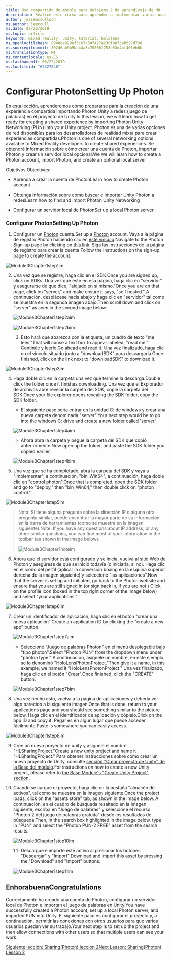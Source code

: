 ```yaml
---
title: Uso compartido de módulo para HoloLens 2 de aprendizaje de MR
description: Realice este curso para aprender a implementar varios usuarios experiencias compartidas dentro de una aplicación de HoloLens 2.
author: jessemcculloch
ms.author: jemccull
ms.date: 02/26/2019
ms.topic: article
keywords: mixed reality, unity, tutorial, hololens
ms.openlocfilehash: 8940de029ef5c67c38f427a238f88fcab527d79d
ms.sourcegitcommit: 30246ab9b9be44a3c707061753e53d4bf401eb6b
ms.translationtype: MT
ms.contentlocale: es-ES
ms.lasthandoff: 06/22/2019
ms.locfileid: "67327640"
---
```

# <a name="setting-up-photon"></a><span data-ttu-id="6648f-104">Configurar Photon</span><span class="sxs-lookup"><span data-stu-id="6648f-104">Setting Up Photon</span></span>

<span data-ttu-id="6648f-105">En esta lección, aprenderemos cómo prepararse para la creación de una experiencia compartida importando Photon Unity a redes (juego de palabras) en el proyecto de Unity.</span><span class="sxs-lookup"><span data-stu-id="6648f-105">In this lesson, we will learn how to get ready for creating a shared experience by importing Photon Unity Networking (PUN) into your Unity project.</span></span> <span data-ttu-id="6648f-106">Photon es una de varias opciones de red disponibles para los desarrolladores de realidad mixta para crear experiencias compartidas.</span><span class="sxs-lookup"><span data-stu-id="6648f-106">Photon is one of several networking options available to Mixed Reality developers to create shared experiences.</span></span> <span data-ttu-id="6648f-107">Se obtendrá información sobre cómo crear una cuenta de Photon, importar Photon y crear un servidor local opcional.</span><span class="sxs-lookup"><span data-stu-id="6648f-107">We we will learn how to create a Photon account, import Photon, and create an optional local server</span></span>

<span data-ttu-id="6648f-108">Objetivos:</span><span class="sxs-lookup"><span data-stu-id="6648f-108">Objectives:</span></span>

* <span data-ttu-id="6648f-109">Aprenda a crear la cuenta de Photon</span><span class="sxs-lookup"><span data-stu-id="6648f-109">Learn how to create Photon account</span></span>

* <span data-ttu-id="6648f-110">Obtenga información sobre cómo buscar e importar Unity Photon a redes</span><span class="sxs-lookup"><span data-stu-id="6648f-110">Learn how to find and import Photon Unity Networking</span></span>

* <span data-ttu-id="6648f-111">Configurar un servidor local de Photon</span><span class="sxs-lookup"><span data-stu-id="6648f-111">Set up a local Photon server</span></span>

  

### <a name="setting-up-photon"></a><span data-ttu-id="6648f-112">Configurar Photon</span><span class="sxs-lookup"><span data-stu-id="6648f-112">Setting Up Photon</span></span>

1. <span data-ttu-id="6648f-113">Configurar un [Photon](https://dashboard.photonengine.com/en-US/Account/SignUp) cuenta.</span><span class="sxs-lookup"><span data-stu-id="6648f-113">Set up a [Photon](https://dashboard.photonengine.com/en-US/Account/SignUp) account.</span></span> <span data-ttu-id="6648f-114">Vaya a la página de registro Photon haciendo clic en [este vínculo](https://dashboard.photonengine.com/en-US/Account/SignUp).</span><span class="sxs-lookup"><span data-stu-id="6648f-114">Navigate to the Photon Sign-up page by clicking on [this link](https://dashboard.photonengine.com/en-US/Account/SignUp).</span></span> <span data-ttu-id="6648f-115">Siga las instrucciones de la página de registro para crear la cuenta.</span><span class="sxs-lookup"><span data-stu-id="6648f-115">Follow the instructions on the sign-up page to create the account.</span></span> 
   

![Module3Chapter1step1im](images/module3chapter1step1im.PNG)

2. <span data-ttu-id="6648f-117">Una vez que se registre, haga clic en el SDK.</span><span class="sxs-lookup"><span data-stu-id="6648f-117">Once you are signed up, click on SDKs.</span></span> <span data-ttu-id="6648f-118">Una vez que esté en esa página, haga clic en "servidor" y asegurarse de que dice, "alojado en sí mismo."</span><span class="sxs-lookup"><span data-stu-id="6648f-118">Once you are on that page, click on "server," and make ensure it says, "self hosted."</span></span> <span data-ttu-id="6648f-119">A continuación, desplácese hacia abajo y haga clic en "servidor" tal como se muestra en la segunda imagen abajo.</span><span class="sxs-lookup"><span data-stu-id="6648f-119">Then scroll down and click on "server" as seen in the second image below.</span></span>

   

   ![Module3Chapter1step2aim](images/module3chapter1step2aim.PNG)

   ![Module3Chapter1step2bim](images/module3chapter1step2bim.PNG)
   
   3. <span data-ttu-id="6648f-122">Esto hará que aparezca con la etiqueta, un cuadro de texto "me lees."</span><span class="sxs-lookup"><span data-stu-id="6648f-122">That will cause a text box to appear labeled, "read me."</span></span> <span data-ttu-id="6648f-123">Continúe y leerlo.</span><span class="sxs-lookup"><span data-stu-id="6648f-123">Go ahead and read it.</span></span> <span data-ttu-id="6648f-124">Una vez finalizado, haga clic en el vínculo situado junto a "downloadSDK" para descargarla.</span><span class="sxs-lookup"><span data-stu-id="6648f-124">Once finished, click on the link next to "downloadSDK" to download it.</span></span>


![Module3Chapter1step3im](images/module3chapter1step3im.PNG)

4. <span data-ttu-id="6648f-126">Haga doble clic en la carpeta una vez que termine la descarga.</span><span class="sxs-lookup"><span data-stu-id="6648f-126">Double click the folder once it finishes downloading.</span></span>  <span data-ttu-id="6648f-127">Una vez que el Explorador de archivos abre revelar la carpeta del SDK, copie la carpeta del SDK.</span><span class="sxs-lookup"><span data-stu-id="6648f-127">Once your file explorer opens revealing the SDK folder, copy the SDK folder.</span></span>
   
   - <span data-ttu-id="6648f-128">El siguiente paso sería entrar en la unidad C: de windows y crear una nueva carpeta denominada "server".</span><span class="sxs-lookup"><span data-stu-id="6648f-128">Your next step would be to go into the windows C: drive and create a new folder called 'server.'</span></span>
   
   ![Module3Chapter1step4aim](images/module3chapter1step4aim.PNG)
   
   - <span data-ttu-id="6648f-130">Ahora abra la carpeta y pegue la carpeta del SDK que copió anteriormente.</span><span class="sxs-lookup"><span data-stu-id="6648f-130">Now open up the folder, and paste the SDK folder you copied earlier.</span></span>
   
   ![Module3Chapter1step4bim](images/module3chapter1step4bim.PNG)
   
5. <span data-ttu-id="6648f-132">Una vez que se ha completado, abra la carpeta del SDK y vaya a "implementar", a continuación, "bin_Win64", a continuación, haga doble clic en "control photon".</span><span class="sxs-lookup"><span data-stu-id="6648f-132">Once that is completed, open the SDK folder and go to "deploy," then "bin_Win64," then double click on "photon control."</span></span>


![Module3Chapter1step5im](images/module3chapter1step5im.PNG)

> <span data-ttu-id="6648f-134">Nota: Si tiene alguna pregunta sobre la dirección IP o alguna otra pregunta similar, puede encontrar la mayor parte de su información en la barra de herramientas (como se muestra en la imagen siguiente).</span><span class="sxs-lookup"><span data-stu-id="6648f-134">Note: If you have any questions about IP address, or any other similar questions, you can find most of your information in the toolbar (as shown in the image below).</span></span>
>
> ![Module3Chapter1noteim](images/module3chapter1noteim.PNG)

6. <span data-ttu-id="6648f-136">Ahora que el servidor está configurado y se inicia, vuelva al sitio Web de Photon y asegúrese de que se inició todavía (o iniciarla, si no). Haga clic en el icono del perfil (aplicar la conversión boxing en la esquina superior derecha de la imagen siguiente) y seleccione "las aplicaciones".</span><span class="sxs-lookup"><span data-stu-id="6648f-136">Now that the server is set up and initiated, go back to the Photon website and ensure that you are still signed in (or sign back in, if you are not.) Click on the profile icon (boxed in the top right corner of the image below) and select "your applications."</span></span>
   

![Module3Chapter1step6im](images/module3chapter1step6im.PNG)

7. <span data-ttu-id="6648f-138">Crear un identificador de aplicación, haga clic en el botón "crear una nueva aplicación".</span><span class="sxs-lookup"><span data-stu-id="6648f-138">Create an application ID by clicking the "create a new app" button.</span></span>

   ![Module3Chapter1step7aim](images/module3chapter1step7aim.PNG)

   - <span data-ttu-id="6648f-140">Seleccione "Juego de palabras Photon" en el menú desplegable bajo "tipo photon".</span><span class="sxs-lookup"><span data-stu-id="6648f-140">Select "Photon PUN" from the dropdown menu under "photon type."</span></span> <span data-ttu-id="6648f-141">A continuación, asígnele un nombre, en este ejemplo, se lo denominó "HoloLensPhotonProject."</span><span class="sxs-lookup"><span data-stu-id="6648f-141">Then give it a name, in this example, we named it "HoloLensPhotonProject."</span></span> <span data-ttu-id="6648f-142">Una vez finalizado, haga clic en el botón "Crear".</span><span class="sxs-lookup"><span data-stu-id="6648f-142">Once finished, click the "CREATE" button.</span></span>

   ![Module3Chapter1step7bim](images/module3chapter1step7bim.PNG)

8. <span data-ttu-id="6648f-144">Una vez hecho esto, vuelva a la página de aplicaciones y debería ver algo parecido a la siguiente imagen.</span><span class="sxs-lookup"><span data-stu-id="6648f-144">Once that is done, return to your applications page and you should see something similar to the picture below.</span></span> <span data-ttu-id="6648f-145">Haga clic en el identificador de aplicación y cópielo.</span><span class="sxs-lookup"><span data-stu-id="6648f-145">Click on the app ID and copy it.</span></span> <span data-ttu-id="6648f-146">Pegar es en algún lugar que puede acceder fácilmente.</span><span class="sxs-lookup"><span data-stu-id="6648f-146">Paste is somewhere you can easily access.</span></span>  
   

![Module3Chapter1step8im](images/module3chapter1step8im.PNG)

9. <span data-ttu-id="6648f-148">Cree un nuevo proyecto de unity y asígnele el nombre "HLSharingProject."</span><span class="sxs-lookup"><span data-stu-id="6648f-148">Create a new unity project and name it "HLSharingProject."</span></span> <span data-ttu-id="6648f-149">Para obtener instrucciones sobre cómo crear un nuevo proyecto de Unity, consulte [sección "Crear proyecto de Unity" de la Base del módulo](https://docs.microsoft.com/en-us/windows/mixed-reality/mrlearning-base-ch1#create-new-unity-project).</span><span class="sxs-lookup"><span data-stu-id="6648f-149">For instructions on how to create a new Unity project, please refer to [the Base Module's "Create Unity Project" section](https://docs.microsoft.com/en-us/windows/mixed-reality/mrlearning-base-ch1#create-new-unity-project).</span></span> 


10. <span data-ttu-id="6648f-150">Cuando se cargue el proyecto, haga clic en la pestaña "almacén de activos", tal como se muestra en la imagen siguiente.</span><span class="sxs-lookup"><span data-stu-id="6648f-150">Once the project loads, click on the "assets store" tab, as shown in the image below.</span></span> <span data-ttu-id="6648f-151">A continuación, en el cuadro de búsqueda resaltado en la imagen siguiente, escriba en "Juego de palabras" y seleccione el recurso "Photon 2 del juego de palabras gratuita" desde los resultados de búsqueda.</span><span class="sxs-lookup"><span data-stu-id="6648f-151">Then, in the search box highlighted in the image below, type in "PUN" and select the "Photon PUN-2 FREE" asset from the search results.</span></span> 

    ![Module3Chapter1step10im](images/module3chapter1step10im.PNG)
    
    11. <span data-ttu-id="6648f-153">Descargue e importe este activo al presionar los botones "Descargar" y "Import".</span><span class="sxs-lookup"><span data-stu-id="6648f-153">Download and import this asset by pressing the "Download" and "Import" buttons.</span></span>
    
    ![Module3Chapter1step11im](images/module3chapter1step11im.PNG)

## <a name="congratulations"></a><span data-ttu-id="6648f-155">Enhorabuena</span><span class="sxs-lookup"><span data-stu-id="6648f-155">Congratulations</span></span>

<span data-ttu-id="6648f-156">Correctamente ha creado una cuenta de Photon, configurar un servidor local de Photon e importan el juego de palabras en Unity.</span><span class="sxs-lookup"><span data-stu-id="6648f-156">You have successfully created a Photon account, set up a local Photon server, and imported PUN into Unity.</span></span> <span data-ttu-id="6648f-157">El siguiente paso es configurar el proyecto y, a continuación, permitir las conexiones con otros usuarios para que varios usuarios puedan ver su trabajo.</span><span class="sxs-lookup"><span data-stu-id="6648f-157">Your next step is to set up the project and then allow connections with other users so that multiple users can see your work.</span></span> 

<span data-ttu-id="6648f-158">[Siguiente lección: Sharing(Photon) lección 2](mrlearning-sharing(photon)-ch2.md)</span><span class="sxs-lookup"><span data-stu-id="6648f-158">[Next Lesson: Sharing(Photon) Lesson 2](mrlearning-sharing(photon)-ch2.md)</span></span>

